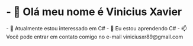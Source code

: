 <h1>- 👋 Olá meu nome é Vinicius Xavier</h1>
- 👀 Atualmente estou interessado em C#
- 🌱 Eu estou aprendendo C#
- 📫 Você pode entrar em contato comigo no e-mail viniciusxr89@gmail.com

<!---
ViniciusXR/ViniciusXR is a ✨ special ✨ repository because its `README.md` (this file) appears on your GitHub profile.
You can click the Preview link to take a look at your changes.
--->
